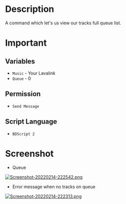 # Description
A command which let's us view our tracks full queue list.

# Important
## Variables
- ` Music ` - Your Lavalink
- ` Queue ` - 0

## Permission
- ` Send Message `

## Script Language
- ` BDScript 2 `

# Screenshot
- Queue

[![Screenshot-20220214-222542.png](https://i.postimg.cc/tCMxrhvz/Screenshot-20220214-222542.png)](https://postimg.cc/QHcCCW3B)

- Error message when no tracks on queue

[![Screenshot-20220214-222313.png](https://i.postimg.cc/L4vC8bh6/Screenshot-20220214-222313.png)](https://postimg.cc/t7ZtrDhL)
